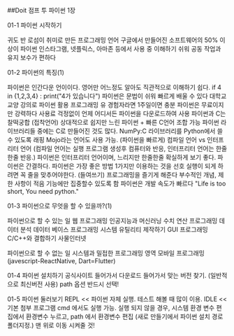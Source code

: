##Doit 점프 투 파이썬 1장

01-1 파이썬 시작하기

귀도 반 로섬이 취미로 만든 프로그래밍 언어
구글에서 만들어진 소프트웨어의 50% 이상이 파이썬
인스타그램, 넷플릭스, 아마존 등에서 사용 중
이해하기 쉬워 공동 작업과 유지 보수가 편하다

01-2 파이썬의 특징(1)

파이썬은 인간다운 언이이다. 영어만 어느정도 알아도 직관적으로 이해하기 쉽다.
  if 4 in {1,2,3,4} : print("4가 있습니다")
파이썬은 문법이 쉬워 빠르게 배울 수 있다
  대학교 교양 강의로 파이썬 활용
  프로그래밍 유 경험자라면 1주일이면 충분
파이썬은 무료이지만 강력하다
  사용료 걱정없이 언제 어디서든 파이썬을 다운로드하여 사용
  파이썬과 C는 찰떡궁합 (접착언어)
    상대적으로 쉽지만 느린 파이썬 + 빠른 C언어 조합 가능
  파이썬 라이브러리들 중에는 C로 만들어진 것도 많다.
    NumPy:C 라이브러리를 Python에서 쓸 수 있도록 래핑
  Mojo라는 언어도 사용 가능. (파이썬을 빠르게)
컴파일 언어 vs 인터프리터 언어 (컴파일 언어는 실행 프로그램 생성후 컴퓨터와 반응, 인터프리터 언어는 한줄한줄 반응.)
  파이썬은 인터프리터 언어이며, 느리지만 한줄한줄 확실하게 보기 좋다.
파이썬은 간결하다.
  파이썬은 가장 좋은 방법 1가지만 이용하는 것을 선호
  실행이 되게 하려면 꼭 줄을 맞추어야한다. (들여쓰기)
프로그래밍을 즐기게 해준다
  부수적인 개념, 제한 사항이 적음
  기능에만 집중할수 있도록 함
파이썬은 개발 속도가 빠르다
  "Life is too short, You need python."

01-3 파이썬으로 무엇을 할 수 있을까?(1)

파이썬으로 할 수 있는 일
  웹 프로그래밍
  인공지능과 머신러닝
  수치 연산 프로그래밍
  데이터 분석
  데이터 베이스 프로그래밍
  시스템 유틸리티 제작하기
  GUI 프로그래밍
  C/C++와 결합하기
  사물인터넷

파이썬으로 할 수 없는 일
  시스템과 밀접한 프로그래밍 영역
  모바일 프로그래밍(javescript-ReactNative, Dart=Flutter)

01-4 파이썬 설치하기
  공식사이트 들어가서 다운로드 들어가서 맞는 버전 찾기. (일반적으로 최신버전 사용)
  path 옵션 반드시 선택!

01-5 파이썬 둘러보기
  REPL << 파이썬 자체 실행. 테스트 해볼 때 많이 이용.
  IDLE << 기본 첨부 프로그램
  cmd 에서도 실행 가능.
  실행 되지 않을 경우, 시스템 환경 변수 편집에서 환경변수 누르고, path 에서 환경변수 편집 (새로 만들기에서 파이썬 설치 경로 폴더지정.)
  맨 위로 이동 시켜줄 것!
